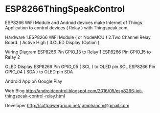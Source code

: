 # ESP8266ThingSpeakControl
ESP8266 WiFi Module and Android devices make Internet of Things Application to control devices ( Relay ) with Thingspeak.com.

Hardware
1.ESP8266 WiFi Module ( or NodeMCU )
2.Two Channel Relay Board. ( Active High )
3.OLED Display (Option )

Wiring Diagram
ESP8266 Pin GPIO_13 to Relay 1
ESP8266 Pin GPIO_15 to Relay 2

OLED Display
 ESP8266 Pin GPIO_05  ( SCL )  to  OLED pin SCL
 ESP8266 Pin GPIO_04  ( SDA )  to  OLED pin SDA
 
 Android App on Google Play
 
 Web Blog
 http://androidcontrol.blogspot.com/2016/05/esp8266-iot-thingspeak-control-relay.html
 
 Developer
 http://softpowergroup.net/
 amphancm@gmail.com
 
 

